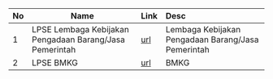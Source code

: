 | No | Name    | Link   | Desc |
| -- | ------- | :----- |  :----- |  
| 1| LPSE Lembaga Kebijakan Pengadaan Barang/Jasa Pemerintah | [url](https://lpse.lkpp.go.id)| Lembaga Kebijakan Pengadaan Barang/Jasa Pemerintah|
| 2| LPSE BMKG | [url](lpse.bmkg.go.id)| BMKG|
